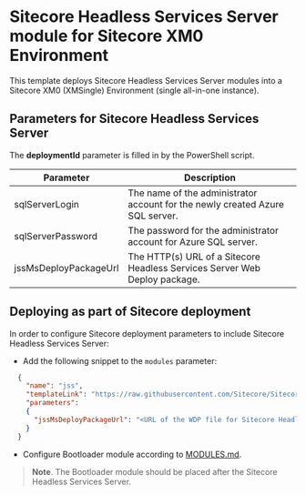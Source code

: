 # Sitecore Headless Services Server module for Sitecore XM0 Environment

This template deploys Sitecore Headless Services Server modules into a Sitecore XM0 (XMSingle) Environment (single all-in-one instance).

## Parameters for Sitecore Headless Services Server

The **deploymentId**  parameter is filled in by the PowerShell script.

| Parameter                                 | Description
--------------------------------------------|------------------------------------------------
| sqlServerLogin                            | The name of the administrator account for the newly created Azure SQL server.
| sqlServerPassword                         | The password for the administrator account for Azure SQL server.
| jssMsDeployPackageUrl                     | The HTTP(s) URL of a Sitecore Headless Services Server Web Deploy package.

## Deploying as part of Sitecore deployment

In order to configure Sitecore deployment parameters to include Sitecore Headless Services Server:

* Add the following snippet to the `modules` parameter:
```JSON
  {
    "name": "jss",
    "templateLink": "https://raw.githubusercontent.com/Sitecore/Sitecore-Azure-Quickstart-Templates/master/JSS/xm0/azuredeploy.json",
    "parameters":
    {
      "jssMsDeployPackageUrl": "<URL of the WDP file for Sitecore Headless Services Server *.scwdp>"
    }
  }
```

* Configure Bootloader module according to [MODULES.md](../../MODULES.md). 
> **Note**. The Bootloader module should be placed after the Sitecore Headless Services Server.